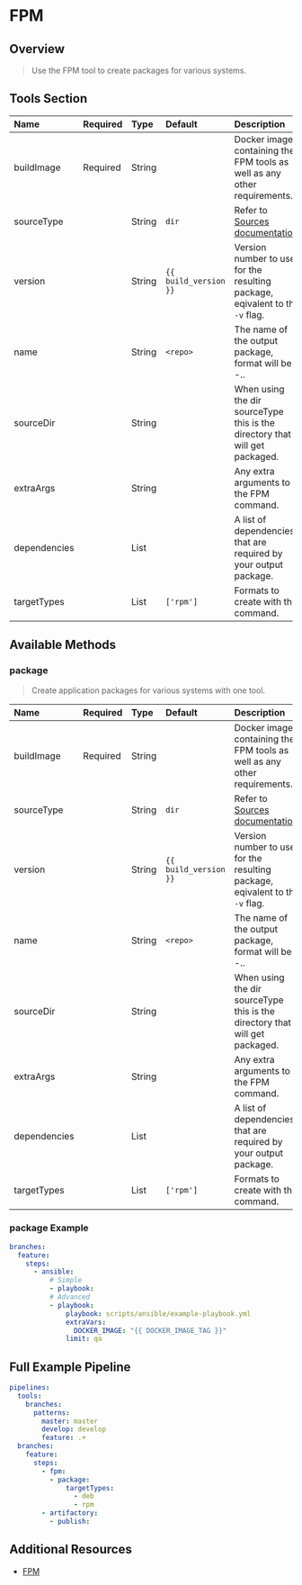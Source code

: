 # FPM

## Overview

> Use the FPM tool to create packages for various systems.

## Tools Section

| Name         | Required   | Type   | Default               | Description                                                                         |
|:-------------|:-----------|:-------|:----------------------|:------------------------------------------------------------------------------------|
| buildImage   | Required   | String |                       | Docker image containing the FPM tools as well as any other requirements.            |
| sourceType   |            | String | `dir`                 | Refer to [Sources documentation](http://fpm.readthedocs.io/en/latest/sources.html). |
| version      |            | String | `{{ build_version }}` | Version number to use for the resulting package, eqivalent to the `-v` flag.        |
| name         |            | String | `<repo>`              | The name of the output package, format will be <name>-<version>.<target>.           |
| sourceDir    |            | String |                       | When using the dir sourceType this is the directory that will get packaged.         |
| extraArgs    |            | String |                       | Any extra arguments to the FPM command.                                             |
| dependencies |            | List   |                       | A list of dependencies that are required by your output package.                    |
| targetTypes  |            | List   | `['rpm']`             | Formats to create with the command.                                                 |

## Available Methods

### package

> Create application packages for various systems with one tool.

| Name         | Required   | Type   | Default               | Description                                                                         |
|:-------------|:-----------|:-------|:----------------------|:------------------------------------------------------------------------------------|
| buildImage   | Required   | String |                       | Docker image containing the FPM tools as well as any other requirements.            |
| sourceType   |            | String | `dir`                 | Refer to [Sources documentation](http://fpm.readthedocs.io/en/latest/sources.html). |
| version      |            | String | `{{ build_version }}` | Version number to use for the resulting package, eqivalent to the `-v` flag.        |
| name         |            | String | `<repo>`              | The name of the output package, format will be <name>-<version>.<target>.           |
| sourceDir    |            | String |                       | When using the dir sourceType this is the directory that will get packaged.         |
| extraArgs    |            | String |                       | Any extra arguments to the FPM command.                                             |
| dependencies |            | List   |                       | A list of dependencies that are required by your output package.                    |
| targetTypes  |            | List   | `['rpm']`             | Formats to create with the command.                                                 |

### package Example

```yaml
branches:
  feature:
    steps:
      - ansible:
          # Simple
          - playbook:
          # Advanced
          - playbook:
              playbook: scripts/ansible/example-playbook.yml
              extraVars:
                DOCKER_IMAGE: "{{ DOCKER_IMAGE_TAG }}"
              limit: qa
```

## Full Example Pipeline

```yaml
pipelines:
  tools:
    branches:
      patterns:
        master: master
        develop: develop
        feature: .+
  branches:
    feature:
      steps:
        - fpm:
          - package:
              targetTypes:
                - deb
                - rpm
        - artifactory:
          - publish:
```

## Additional Resources

* [FPM](https://github.com/jordansissel/fpm)